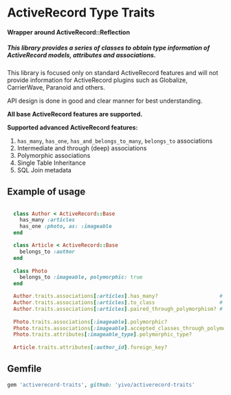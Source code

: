 # ActiveRecord Type Traits
#### Wrapper around ActiveRecord::Reflection

##### This library provides a series of classes to obtain type information of ActiveRecord models, attributes and associations.
This library is focused only on standard ActiveRecord features and will not provide information for ActiveRecord plugins such as Globalize, CarrierWave, Paranoid and others.

API design is done in good and clear manner for best understanding.

**All base ActiveRecord features are supported.**

**Supported advanced ActiveRecord features:**

 1. `has_many`, `has_one`, `has_and_belongs_to_many`, `belongs_to` associations
 2. Intermediate and through (deep) associations
 3. Polymorphic associations
 4. Single Table Inheritance
 5. SQL Join metadata

## Example of usage
```ruby

  class Author < ActiveRecord::Base
    has_many :articles
    has_one :photo, as: :imageable
  end

  class Article < ActiveRecord::Base
    belongs_to :author
  end
  
  class Photo
    belongs_to :imageable, polymorphic: true
  end

  Author.traits.associations[:articles].has_many?                    # => true
  Author.traits.associations[:articles].to_class                     # => Article
  Author.traits.associations[:articles].paired_through_polymorphism? # => true
  
  Photo.traits.associations[:imageable].polymorphic?                          # => true
  Photo.traits.associations[:imageable].accepted_classes_through_polymorphism # => [Author]
  Photo.traits.attributes[:imageable_type].polymorphic_type?                  # => true
  
  Article.traits.attributes[:author_id].foreign_key?                          # => true 
```

## Gemfile
```ruby
gem 'activerecord-traits', github: 'yivo/activerecord-traits'
```
